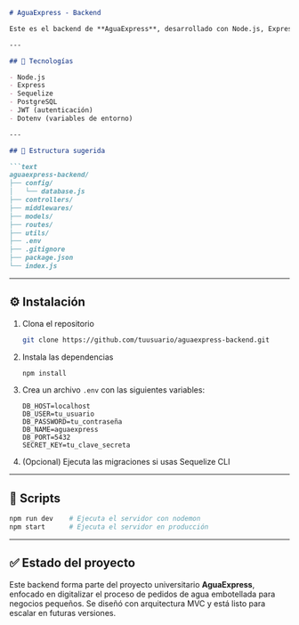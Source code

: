 
````markdown
# AguaExpress - Backend

Este es el backend de **AguaExpress**, desarrollado con Node.js, Express y Sequelize. Gestiona usuarios, autenticación y pedidos para la aplicación móvil de una microempresa de reparto de agua.

---

## 🚀 Tecnologías

- Node.js
- Express
- Sequelize
- PostgreSQL
- JWT (autenticación)
- Dotenv (variables de entorno)

---

## 📁 Estructura sugerida

```text
aguaexpress-backend/
├── config/
│   └── database.js
├── controllers/
├── middlewares/
├── models/
├── routes/
├── utils/
├── .env
├── .gitignore
├── package.json
└── index.js
````

---

## ⚙️ Instalación

1. Clona el repositorio

   ```bash
   git clone https://github.com/tuusuario/aguaexpress-backend.git
   ```

2. Instala las dependencias

   ```bash
   npm install
   ```

3. Crea un archivo `.env` con las siguientes variables:

   ```env
   DB_HOST=localhost
   DB_USER=tu_usuario
   DB_PASSWORD=tu_contraseña
   DB_NAME=aguaexpress
   DB_PORT=5432
   SECRET_KEY=tu_clave_secreta
   ```

4. (Opcional) Ejecuta las migraciones si usas Sequelize CLI

---

## 🚀 Scripts

```bash
npm run dev    # Ejecuta el servidor con nodemon
npm start      # Ejecuta el servidor en producción
```

---

## ✅ Estado del proyecto

Este backend forma parte del proyecto universitario **AguaExpress**, enfocado en digitalizar el proceso de pedidos de agua embotellada para negocios pequeños. Se diseñó con arquitectura MVC y está listo para escalar en futuras versiones.

```

```
